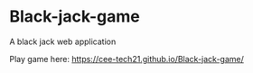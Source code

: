 # Black-jack-game
A black jack web application

Play game here:
https://cee-tech21.github.io/Black-jack-game/
